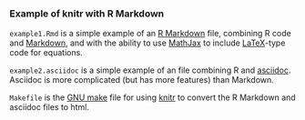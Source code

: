 ### Example of knitr with R Markdown

`example1.Rmd` is a simple example of an
[R Markdown](http://www.rstudio.com/ide/docs/r_markdown) file,
combining R code and
[Markdown](http://daringfireball.net/projects/markdown/), and with the
ability to use [MathJax](http://www.mathjax.org/) to include
[LaTeX](http://www.latex-project.org/)-type code for equations.

`example2.asciidoc` is a simple example of an
file combining R and [asciidoc](http://www.methods.co.nz/asciidoc/).
Asciidoc is more complicated (but has more features) than Markdown.

`Makefile` is the [GNU make](http://www.gnu.org/software/make) file
for using [knitr](http://yihui.name/knitr/) to convert the R Markdown
and asciidoc files to html.


